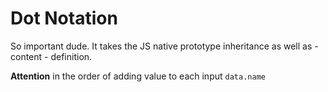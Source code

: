 # Dot Notation

So important dude. It takes the JS native prototype inheritance as well as - content - definition.

**Attention** in the order of adding value to each input `data.name`